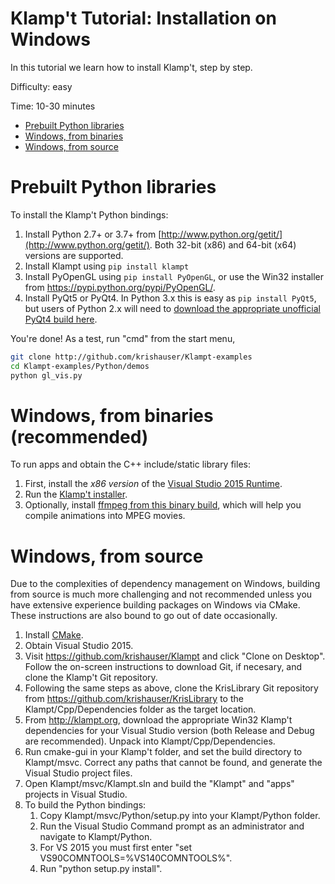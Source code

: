 # Klamp't Tutorial: Installation on Windows

In this tutorial we learn how to install Klamp't, step by step.

Difficulty: easy

Time: 10-30 minutes

- [Prebuilt Python libraries](#prebuilt-python-libraries)
- [Windows, from binaries](#windows-from-binaries)
- [Windows, from source](#windows-from-source)


# Prebuilt Python libraries

To install the Klamp't Python bindings:

1. Install Python 2.7+ or 3.7+ from [http://www.python.org/getit/](http://www.python.org/getit/).  Both 32-bit (x86) and 64-bit (x64) versions are supported.
2. Install Klampt using `pip install klampt`
3. Install PyOpenGL using `pip install PyOpenGL`, or use the Win32 installer from https://pypi.python.org/pypi/PyOpenGL/.
4. Install PyQt5 or PyQt4.  In Python 3.x this is easy as `pip install PyQt5`, but users of Python 2.x will need to [download the appropriate unofficial PyQt4 build here](https://www.lfd.uci.edu/~gohlke/pythonlibs/#pyqt4).

You're done! As a test, run "cmd" from the start menu, 

```sh
git clone http://github.com/krishauser/Klampt-examples
cd Klampt-examples/Python/demos
python gl_vis.py
```

# Windows, from binaries (recommended)

To run apps and obtain the C++ include/static library files:

1. First, install the *x86 version* of the [Visual Studio 2015 Runtime](https://www.microsoft.com/en-us/download/details.aspx?id=48145).
2. Run the [Klamp't installer](http://motion.cs.illinois.edu/software/klampt/0.8/Klampt-0.8.6-win32.msi). 
3. Optionally, install [ffmpeg from this binary build](http://ffmpeg.zeranoe.com/builds/win32/static/ffmpeg-20140609-git-6d40849-win32-static.7z), which will help you compile animations into MPEG movies.


# Windows, from source

Due to the complexities of dependency management on Windows, building from source is much more challenging and not recommended unless you have extensive experience building packages on Windows via CMake.  These instructions are also bound to go out of date occasionally.

1. Install [CMake](http://www.cmake.org/).
2. Obtain Visual Studio 2015.
3. Visit https://github.com/krishauser/Klampt and click "Clone on Desktop". Follow the on-screen instructions to download Git, if necesary, and clone the Klamp't Git repository.
4. Following the same steps as above, clone the KrisLibrary Git repository from https://github.com/krishauser/KrisLibrary to the Klampt/Cpp/Dependencies folder as the target location.
5. From http://klampt.org, download the appropriate Win32 Klamp't dependencies for your Visual Studio version (both Release and Debug are recommended). Unpack into Klampt/Cpp/Dependencies.
6. Run cmake-gui in your Klamp't folder, and set the build directory to Klampt/msvc. Correct any paths that cannot be found, and generate the Visual Studio project files.
7. Open Klampt/msvc/Klampt.sln and build the "Klampt" and "apps" projects in Visual Studio.
8. To build the Python bindings:
   1. Copy Klampt/msvc/Python/setup.py into your Klampt/Python folder. 
   2. Run the Visual Studio Command prompt as an administrator and navigate to Klampt/Python. 
   3. For VS 2015 you must first enter "set VS90COMNTOOLS=%VS140COMNTOOLS%". 
   4. Run "python setup.py install".

